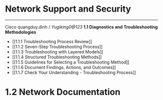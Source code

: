  # Network Support and Security
 ---
 Cisco quangduy.dinh / *Yugiking0@123*
**1.1 Diagnostics and Troubleshooting Methodologies**
 - [[1.1.1 Troubleshooting Process Review]]
 - [[1.1.2 Seven-Step Troubleshooting Process]]
 - [[1.1.3 Troubleshooting with Layered Models]]
 - [[1.1.4 Structured Troubleshooting Methods]]
 - [[1.1.5 Guidelines for Selecting a Troubleshooting Method]]
 - [[1.1.6 Document Findings, Actions, and Outcomes]]
 - [[1.1.7 Check Your Understanding - Troubleshooting Process]]

# 1.2 Network Documentation
